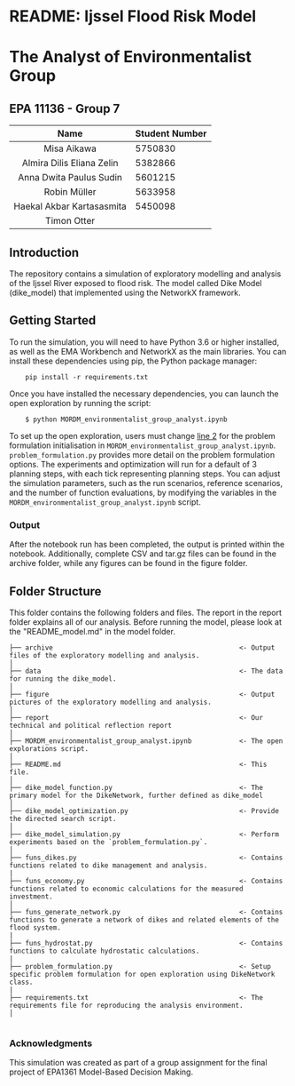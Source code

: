 # README: Ijssel Flood Risk Model
# The Analyst of Environmentalist Group 
## EPA 11136 - Group 7

|           Name            | Student Number |
|:-------------------------:|:---------------|
|        Misa Aikawa        | 5750830        | 
| Almira Dilis Eliana Zelin | 5382866        |
|  Anna Dwita Paulus Sudin  | 5601215        |
|       Robin Müller        | 5633958        |
| Haekal Akbar Kartasasmita | 5450098        |
| Timon Otter               |                |



## Introduction

The repository contains a simulation of exploratory modelling and analysis of the Ijssel River exposed to flood risk. The model called Dike Model (dike_model) that implemented using the NetworkX framework. 

## Getting Started

To run the simulation, you will need to have Python 3.6 or higher installed, as well as the EMA Workbench and NetworkX as the main libraries. You can install these dependencies using pip, the Python package manager:
```
    pip install -r requirements.txt
```
Once you have installed the necessary dependencies, you can launch the open exploration by running the script:
```
    $ python MORDM_environmentalist_group_analyst.ipynb
```
To set up the open exploration, users must change [line 2]() for the problem formulation initialisation in `MORDM_environmentalist_group_analyst.ipynb`. `problem_formulation.py` provides more detail on the problem formulation options. The experiments and optimization will run for a default of 3 planning steps, with each tick representing planning steps. You can adjust the simulation parameters, such as the run scenarios, reference scenarios, and the number of function evaluations, by modifying the variables in the `MORDM_environmentalist_group_analyst.ipynb` script.

### Output
After the notebook run has been completed, the output is printed within the notebook. Additionally, complete CSV and tar.gz files can be found in the archive folder, while any figures can be found in the figure folder.

## Folder Structure

This folder contains the following folders and files.
The report in the report folder explains all of our analysis.
Before running the model, please look at the "README_model.md" in the model folder.

```
├── archive                                               <- Output files of the exploratory modelling and analysis.  
│                         
├── data                                                  <- The data for running the dike_model.                   
│
├── figure                                                <- Output pictures of the exploratory modelling and analysis.                   
│            
├── report                                                <- Our technical and political reflection report     
│
├── MORDM_environmentalist_group_analyst.ipynb            <- The open explorations script.
│
├── README.md                                             <- This file.
│
├── dike_model_function.py                                <- The primary model for the DikeNetwork, further defined as dike_model
│
├── dike_model_optimization.py                            <- Provide the directed search script.
│
├── dike_model_simulation.py                              <- Perform experiments based on the `problem_formulation.py`.
│
├── funs_dikes.py                                         <- Contains functions related to dike management and analysis.
|
├── funs_economy.py                                       <- Contains functions related to economic calculations for the measured investment.
│
├── funs_generate_network.py                              <- Contains functions to generate a network of dikes and related elements of the flood system.
|
├── funs_hydrostat.py                                     <- Contains functions to calculate hydrostatic calculations.
|
├── problem_formulation.py                                <- Setup specific problem formulation for open exploration using DikeNetwork class.
|
├── requirements.txt                                      <- The requirements file for reproducing the analysis environment.
│
            
```

### Acknowledgments
This simulation was created as part of a group assignment for the final project of EPA1361 Model-Based Decision Making.
